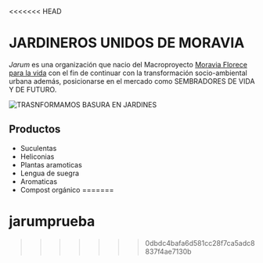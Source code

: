 
<<<<<<< HEAD
# JARDINEROS UNIDOS DE MORAVIA

_Jarum_ es una organización que nacio del Macroproyecto [Moravia Florece  para la vida](https://www.youtube.com/watch?v=bh5wj2Sx21k) con el fin de continuar con la transformación socio-ambiental urbana además, posicionarse en el mercado como SEMBRADORES DE VIDA Y DE FUTURO.

![TRASNFORMAMOS BASURA EN JARDINES](http://www.eltiempo.com/contenido///colombia/medellin/IMAGEN/IMAGEN-16456099-2.jpg)

## Productos

* Suculentas
* Heliconias
* Plantas aramoticas
* Lengua de suegra
* Aromaticas
* Compost orgánico
=======
# jarumprueba
>>>>>>> 0dbdc4bafa6d581cc28f7ca5adc8837f4ae7130b
